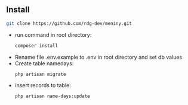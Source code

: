 ## Install
 ```bash
 git clone https://github.com/rdg-dev/meniny.git
 ```
 - run command in root directory: 
   ```bash
   composer install
   ```
 - Rename file .env.example to .env in root directory and set db values
 - Create table namedays: 
   ```bash
   php artisan migrate
   ```
 - insert records to table: 
   ```bash
   php artisan name-days:update
   ```
   
